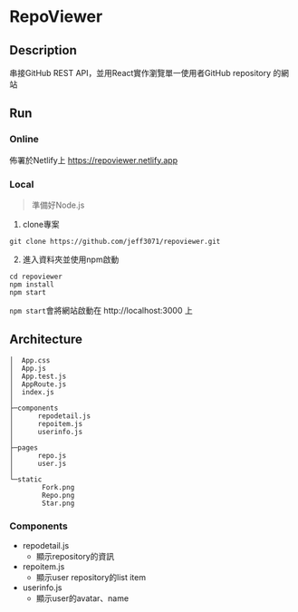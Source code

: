 # RepoViewer

## Description

串接GitHub REST API，並用React實作瀏覽單一使用者GitHub repository 的網站

## Run

### Online

佈署於Netlify上 https://repoviewer.netlify.app

### Local

> 準備好Node.js

1. clone專案

```dotnetcli
git clone https://github.com/jeff3071/repoviewer.git
```

2. 進入資料夾並使用npm啟動

```dotnetcli
cd repoviewer
npm install
npm start
```

`npm start`會將網站啟動在 http://localhost:3000 上

## Architecture

```
│  App.css
│  App.js
│  App.test.js
│  AppRoute.js
│  index.js
│
├─components
│      repodetail.js
│      repoitem.js
│      userinfo.js
│
├─pages
│      repo.js
│      user.js
│
└─static
        Fork.png
        Repo.png
        Star.png
```

### Components

- repodetail.js
    - 顯示repository的資訊
- repoitem.js
    - 顯示user repository的list item
- userinfo.js
    - 顯示user的avatar、name
